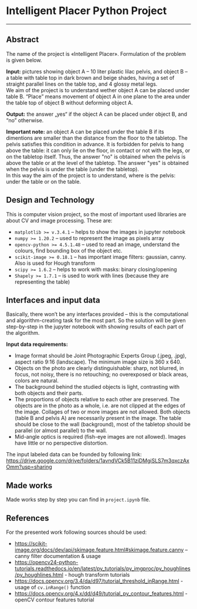# Intelligent Placer Python Project
---

## Abstract
The name of the project is «Intelligent Placer». Formulation of the problem is given below.  

__Input:__ pictures showing object A – 10 liter plastic lilac pelvis, and object B – a table with table top in dark brown and beige shades, having a set of straight parallel lines on the table top, and 4 glossy metal legs.  
We aim of the project is to understand wether object A can be placed under table B. “Place” means movement of object A in one plane to the area under the table top of object B without deforming object A.  

__Output:__ the answer „yes“ if the object A can be placed under object B, and “no” otherwise.  

__Important note:__ an object A can be placed under the table B if its dimentions are smaller than the distance from the floor to the tabletop. The pelvis satisfies this condition in advance. It is forbidden for pelvis to hang above the table: it can only lie on the floor, in contact or not with the legs, or on the tabletop itself. Thus, the answer "no" is obtained when the pelvis is above the table or at the level of the tabletop. The answer "yes" is obtained when the pelvis is under the table (under the tabletop).  
In this way the aim of the project is to understand, where is the pelvis: under the table or on the table.  

## Design and Technology
This is computer vision project, so the most of important used libraries are about CV and image processing. These are:  
-	`matplotlib >= v.3.4.1` – helps to show the images in jupyter notebook
-	`numpy >= 1.20.2` – used to represent the image as pixels array
-	`opencv-python >= 4.5.1.48` – used to read an image, understand the colours, find bounding box of the object etc.
-	`scikit-image >= 0.18.1` – has important image filters: gaussian, canny. Also is used for Hough transform
-	`scipy >= 1.6.2` – helps to work with masks: binary closing/opening
-	`Shapely >= 1.7.1` – is used to work with lines (because they are representing the table)

## Interfaces and input data
Basically, there won’t be any interfaces provided – this is the computational and algorithm-creating task for the most part. So the solution will be given step-by-step in the jupyter notebook with showing results of each part of the algorithm.   

__Input data requirements:__  
-	Image format should be Joint Photographic Experts Group (.jpeg, .jpg), aspect ratio 9:16 (landscape). The minimum image size is 360 x 640.
-	Objects on the photo are clearly distinguishable: sharp, not blurred, in focus, not noisy, there is no retouching; no overexposed or black areas, colors are natural.
-	The background behind the studied objects is light, contrasting with both objects and their parts.
-	The proportions of objects relative to each other are preserved. The objects are in the photo as a whole, i.e. are not clipped at the edges of the image. Collages of two or more images are not allowed. Both objects (table B and pelvis A) are necessarily present in the image. The table should be close to the wall (background), most of the tabletop should be parallel (or almost parallel) to the wall.
-	Mid-angle optics is required (fish-eye images are not allowed). Images have little or no perspective distortion.

The input labeled data can be founded by following link:  
https://drive.google.com/drive/folders/1avndVCk5B11ziDMgiSLS7m3qxczAxOmm?usp=sharing

## Made works

Made works step by step you can find in `project.ipynb` file.

## References

For the presented work following sources should be used:
-	https://scikit-image.org/docs/dev/api/skimage.feature.html#skimage.feature.canny – canny filter documentation & usage
-	https://opencv24-python-tutorials.readthedocs.io/en/latest/py_tutorials/py_imgproc/py_houghlines/py_houghlines.html - hough transform tutorials
-	https://docs.opencv.org/3.4/da/d97/tutorial_threshold_inRange.html - usage of `cv.inRange()` function
-	https://docs.opencv.org/4.x/dd/d49/tutorial_py_contour_features.html - openCV contour features tutorial
